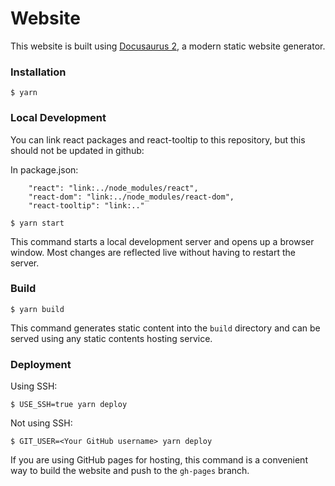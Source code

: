# Website

This website is built using [Docusaurus 2](https://docusaurus.io/), a modern static website generator.

### Installation

```
$ yarn
```

### Local Development

You can link react packages and react-tooltip to this repository, but this should not be updated in github:

In package.json:
```
    "react": "link:../node_modules/react",
    "react-dom": "link:../node_modules/react-dom",
    "react-tooltip": "link:.."
```

```
$ yarn start
```

This command starts a local development server and opens up a browser window. Most changes are reflected live without having to restart the server.

### Build

```
$ yarn build
```

This command generates static content into the `build` directory and can be served using any static contents hosting service.

### Deployment

Using SSH:

```
$ USE_SSH=true yarn deploy
```

Not using SSH:

```
$ GIT_USER=<Your GitHub username> yarn deploy
```

If you are using GitHub pages for hosting, this command is a convenient way to build the website and push to the `gh-pages` branch.
